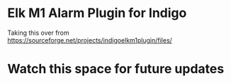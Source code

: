# Elk M1 Alarm Plugin for Indigo
Taking this over from https://sourceforge.net/projects/indigoelkm1plugin/files/
# Watch this space for future updates
